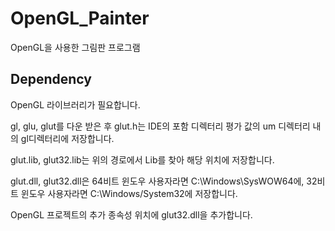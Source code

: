 # OpenGL_Painter
OpenGL을 사용한 그림판 프로그램

## Dependency
OpenGL 라이브러리가 필요합니다.

gl, glu, glut를 다운 받은 후 glut.h는 IDE의 포함 디렉터리 평가 값의 um 디렉터리 내의 gl디렉터리에 저장합니다.

glut.lib, glut32.lib는 위의 경로에서 Lib를 찾아 해당 위치에 저장합니다.

glut.dll, glut32.dll은 64비트 윈도우 사용자라면 C:\Windows\SysWOW64에, 32비트 윈도우 사용자라면 C:\Windows/System32에 저장합니다.

OpenGL 프로젝트의 추가 종속성 위치에 glut32.dll을 추가합니다.
